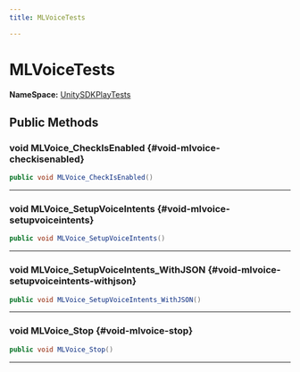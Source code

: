 ```yaml
---
title: MLVoiceTests

---
```


# MLVoiceTests



**NameSpace:** 
[UnitySDKPlayTests](/unity-api/api/UnitySDKPlayTests/UnitySDKPlayTests.md) 








## Public Methods

### void MLVoice_CheckIsEnabled {#void-mlvoice-checkisenabled}

```csharp
public void MLVoice_CheckIsEnabled()
```






-----------

### void MLVoice_SetupVoiceIntents {#void-mlvoice-setupvoiceintents}

```csharp
public void MLVoice_SetupVoiceIntents()
```






-----------

### void MLVoice_SetupVoiceIntents_WithJSON {#void-mlvoice-setupvoiceintents-withjson}

```csharp
public void MLVoice_SetupVoiceIntents_WithJSON()
```






-----------

### void MLVoice_Stop {#void-mlvoice-stop}

```csharp
public void MLVoice_Stop()
```






-----------


